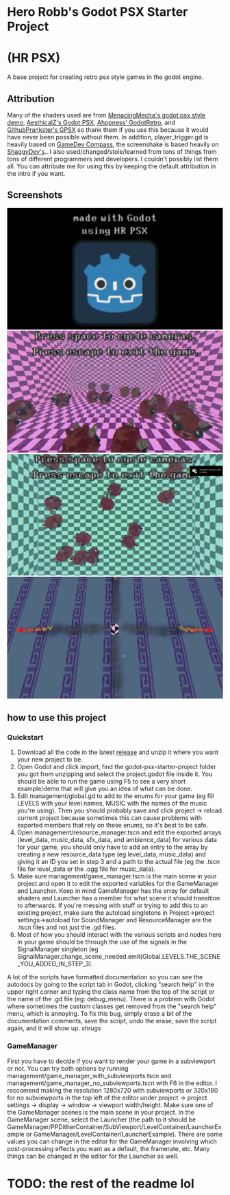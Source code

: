 # Hero Robb's Godot PSX Starter Project
# (HR PSX)
A base project for creating retro psx style games in the godot engine.

## Attribution
Many of the shaders used are from [MenacingMecha's godot psx style demo](https://github.com/MenacingMecha/godot-psx-style-demo/tree/master/shaders), [AesthicalZ's Godot PSX](https://github.com/AestheticalZ/godot-psx), [Ahopness' GodotRetro](https://github.com/Ahopness/GodotRetro), and [GithubPrankster's GPSX](https://github.com/GithubPrankster/gpsx) so thank them if you use this because it would have never been possible without them. In addition, player_trigger.gd is heavily based on [GameDev Compass](https://github.com/Reun-Media/gamedev-compass), the screenshake is based heavily on [ShaggyDev's](https://shaggydev.com/2022/02/23/screen-shake-godot/)..
I also used/changed/stole/learned from tons of things from tons of different programmers and developers. I couldn't possibly list them all.
You can attribute me for using this by keeping the default attribution in the intro if you want.

## Screenshots
![screenshot1](readme_screenshots/Screenshot1.png?raw=true)
![screenshot2](readme_screenshots/Screenshot2.png?raw=true)
![screenshot3 lol this one has a screen capture notification](readme_screenshots/Screenshot3.png?raw=true)
![screenshot4](readme_screenshots/Screenshot4.png?raw=true)


## how to use this project

### Quickstart
1. Download all the code in the latest [release](https://github.com/HeroRobb/godot-psx-starter-project/releases) and unzip it where you want your new project to be.
2. Open Godot and click import, find the godot-psx-starter-project folder you got from unzipping and select the project.godot file inside it. You should be able to run the game using F5 to see a very short example/demo that will give you an idea of what can be done.
3. Edit management/global.gd to add to the enums for your game (eg fill LEVELS with your level names, MUSIC with the names of the music you're using). Then you should probably save and click project -> reload current project because sometimes this can cause problems with exported members that rely on these enums, so it's best to be safe.
4. Open management/resource_manager.tscn and edit the exported arrays (level_data, music_data, sfx_data, and ambience_data) for various data for your game, you should only have to add an
entry to the array by creating a new resource_data type (eg level_data, music_data) and giving it an ID you set in step 3 and a path to the actual file (eg the .tscn file for level_data or the .ogg file for music_data).
5. Make sure management/game_manager.tscn is the main scene in your project and open it to edit the exported variables for the GameManager and Launcher. Keep in mind GameManager has the array for default shaders and Launcher has a member for what scene it should transition to afterwards. If you're messing with stuff or trying to add this to an existing project, make sure the autoload singletons in Project->project settings->autoload for SoundManager and ResourceManager are the .tscn files and not just the .gd files.
6. Most of how you should interact with the various scripts and nodes here in your game should be through the use of the signals in the SignalManager singleton (eg SignalManager.change_scene_needed.emit(Global.LEVELS.THE_SCENE_YOU_ADDED_IN_STEP_3).


A lot of the scripts have formatted documentation so you can see the autodocs by going to the script tab in Godot, clicking "search help" in the upper right corner and typing the class name from the top of the script or the name of the .gd file (eg: debug_menu). There is a problem with Godot where sometimes the custom classes get removed from the "search help" menu, which is annoying. To fix this bug, simply erase a bit of the documentation comments, save the script, undo the erase, save the script again, and it will show up. *shrugs*


### GameManager
First you have to decide if you want to render your game in a subviewport or not. You can try both options by running management/game_manager_with_subviewports.tscn and management/game_manager_no_subviewports.tscn with F6 in the editor. I reccomend making the resolution 1280x720 with subviewports or 320x180 for no subviewports in the top left of the editor under project -> project settings -> display -> window -> viewport width/height. Make sure one of the GameManager scenes is the main scene in your project. In the GameManager scene, select the Launcher (the path to it should be GameManager/PPDitherContainer/SubViewport/LevelContainer/LauncherExample or GameManager/LevelContainer/LauncherExample). There are some values you can change in the editor for the GameManager involving which post-processing effects you want as a default, the framerate, etc. Many things can be changed in the editor for the Launcher as well.

# TODO: the rest of the readme lol
